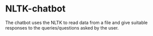 # NLTK-chatbot
The chatbot uses the NLTK to read data from a file and give suitable responses to the queries/questions asked by the user.

